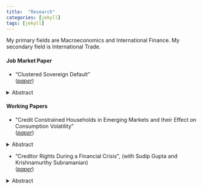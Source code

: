 ```yaml
---
title:  "Research"
categories: [jekyll]
tags: [jekyll]
---
```


<p>My primary fields are Macroeconomics and International Finance. My secondary field is  International Trade.
</p>

<h4 id="job-market-paper">Job Market Paper</h4>
<ul>
  <li>“Clustered Sovereign Default”
<br />(<a href="{{ site.baseurl }}/files/Paper1.pdf" target="_blank"><em>paper</em></a>)</li>
</ul>
<details><summary>Abstract</summary>Clustered sovereign defaults are a recurring phenomenon. In order to understand the nature of shocks and the mechanism through which these shocks lead countries to clustered defaults, the paper starts with a joint estimation of the structural parameters driving the output process of 24 defaulting countries and a process for the world interest rate. The postulated output process includes transitory and permanent global components as well as transitory and permanent country-specific components. The paper then builds a sovereign default model augmented with financial frictions at the firm level. In spite of the fact that the shocks are estimated independently of the model or of default data, once fed into the model, they reproduce the clustered default of 1982, providing a joint validation of the model and the estimated driving forces. The model predicts that it is the global shocks to the transitory component of output that are most important in leading countries to default in clusters. Contrary to what is commonly believed, the Volcker interest-rate hike was not a determinant factor of the 1982 developing country debt crisis.</details>

<h4 id="working-papers">Working Papers</h4>
<ul>
  <li>"Credit Constrained Households in Emerging Markets and their Effect on Consumption Volatility”
<br />(<a href=".{{ site.baseurl }}/files/Paper2.pdf" target="_blank"><em>paper</em></a>)</li>
</ul>
<details><summary>Abstract</summary>In order to explain high consumption volatility and the ratio of consumption to output volatility, the key financial friction that has been considered in the literature is the interest rate shock to the economy. This paper builds a quantitative model by including hand to mouth consumers, which along with interest rate shock acts as the second financial friction. With the data from 18 rich, 25 poor and 32 emerging countries, the paper uses Bayesian estimation method to estimate the parameters of the RBC model with and without hand to mouth consumers for each country and looks at the importance of having hand to mouth consumers in the model. The paper finds that having hand-to-mouth consumers in the model increases the ratio of consumption to output volatility. The paper also finds that, on an average, the contribution of non-stationary shocks towards volatility of TFP is 34% for rich countries, 46% for emerging countries, and 50% for poor countries. The results are in contrast with previous research where some predicted TFP growth is driven primarily by non-stationary productivity shocks while others suggested a negligible role of non-stationary productivity shocks.</details>
<ul>
  <li>“Creditor Rights During a Financial Crisis", (with Sudip Gupta and Krishnamurthy Subramanian)
<br />(<a href="{{ site.baseurl }}/files/Paper3.pdf" target="_blank"><em>paper</em></a>)</li>
</ul>
<details><summary>Abstract</summary>Optimal debt contracts seek to balance ex-post control rights allocated to creditors against borrowers' need to secure financing ex-ante. Post a financial crisis that is accompanied by a recession, the likelihood of ex-post adverse outcomes increases while ex-ante financing opportunities dry up. What is the effect of this interplay on the control rights assumed by creditors during a financial crisis? We study this question by comparing covenants in bank loans issued before and after the financial crisis of 2008. We find that post the crisis: (i) covenants requiring provision of liquidity and those restricting leverage in the capital structure were more likely; (ii) covenants restricting capital expenditures and those related to borrower performance were less likely; and (iii) using difference-in-difference tests, we find that these differences were disproportionately more pronounced for loans taken for financial restructuring but not for other loans. We argue that post the financial crisis, loan contracts responded primarily to heightened risks of debt-equity conflicts stemming from asset substitution, illiquidity transformation and debt overhang. Finally, these differences in covenants have real effects by affecting the capital expenditures of firms. To our knowledge, ours is the first study to examine the effects of a financial crisis on creditor rights outside bankruptcy. Our study highlights another channel -- creditor rights outside bankruptcy -- through which the real effects of a financial crisis permeate through the economy.</details>
